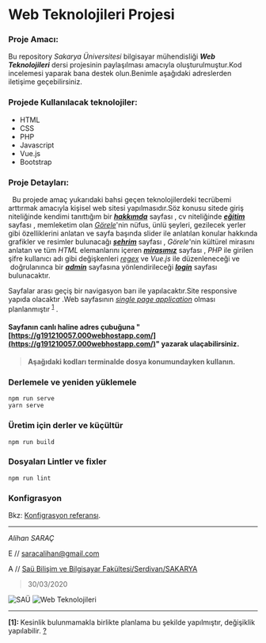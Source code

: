 # Web Teknolojileri Projesi
### Proje Amacı:
Bu repository _Sakarya Üniversitesi_ bilgisayar mühendisliği ***Web Teknolojileri*** dersi projesinin paylaşılması amacıyla oluşturulmuştur.Kod incelemesi yaparak bana destek olun.Benimle aşağıdaki adreslerden iletişime geçebilirsiniz.

### Projede Kullanılacak teknolojiler:
+ HTML
+ CSS
+ PHP
+ Javascript
+ Vue.js
+ Bootstrap

### Proje Detayları:
  Bu projede amaç yukarıdaki bahsi geçen teknolojilerdeki tecrübemi arttırmak amacıyla kişisel web sitesi yapılmasıdır.Söz konusu sitede giriş niteliğinde kendimi tanıttığım bir ***[hakkımda](/src/views/hakkimda.vue)*** sayfası , cv niteliğinde ***[eğitim](/src/views/egitim.vue)*** sayfası , memleketim olan _[Görele](https://www.gorele.bel.tr)_'nin nüfus, ünlü şeyleri, gezilecek yerler gibi özelliklerini anlatan ve sayfa başında slider ile anlatılan konular hakkında grafikler ve resimler bulunacağı ***[şehrim](/src/views/sehrim.vue)*** sayfası , _Görele_'nin kültürel mirasını anlatan ve tüm _HTML_ elemanlarını içeren ***[mirasımız](/src/views/mirasimiz.vue)*** sayfası , _PHP_ ile girilen şifre kullanıcı adı gibi değişkenleri _[regex](https://tr.wikipedia.org/wiki/D%C3%BCzenli_ifade)_ ve _Vue.js_ ile düzenleneceği ve  doğrulanınca bir ***[admin](/src/views/admin.vue)*** sayfasına yönlendirileceği ***[login](/src/views/login.vue)*** sayfası bulunacaktır.

Sayfalar arası geçiş bir navigasyon barı ile yapılacaktır.Site responsive yapıda olacaktır .Web sayfasının *[single page application](https://tr.wikipedia.org/wiki/Tek_sayfa_uygulamas%C4%B1)* olması planlanmıştır <sup id="a1"> [1](#f1)</sup> .

#### Sayfanın canlı haline adres çubuğuna "[https://g191210057.000webhostapp.com/](https://g191210057.000webhostapp.com/)" yazarak ulaçabilirsiniz.

> **Aşağıdaki kodları terminalde dosya konumundayken kullanın.**

### Derlemele ve yeniden yüklemele
```
npm run serve
yarn serve
```

### Üretim için derler ve küçültür
```
npm run build
```

### Dosyaları Lintler ve fixler
```
npm run lint
```

### Konfigrasyon 
Bkz: [Konfigrasyon referansı](https://cli.vuejs.org/config/).

***
_Alihan SARAÇ_

E // <saracalihan@gmail.com>

A // [Saü Bilişim ve Bilgisayar Fakültesi/Serdivan/SAKARYA](https://goo.gl/maps/9vEdj7QYgKpruSus7 "Okul")

>30/03/2020

![SAÜ](https://upload.wikimedia.org/wikipedia/tr/d/de/Sakarya_%C3%9Cniversitesi_Logosu.png) ![Web Teknolojileri](https://polatpanel.com/public/default/upload/service/56f3a669e5e2aweb-yazilim.jpg) 

***
<b id="f1"> [1]: </b> Kesinlik bulunmamakla birlikte planlama bu şekilde yapılmıştır, değişiklik yapılabilir. [?](#a1)
[^second]:Dosya boyutunun yüksekliği nedeniyle proje single page yapılmamıştır.Vue.js bu yüzden tercih edilmemiştir.
